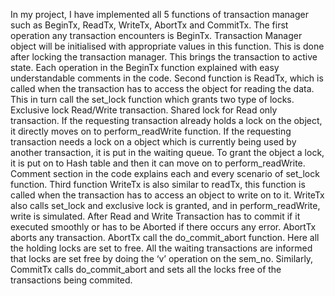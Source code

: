 In my project, I have implemented all 5 functions of transaction manager such as BeginTx, ReadTx, WriteTx, AbortTx and CommitTx.
The first operation any transaction encounters is BeginTx. Transaction Manager object will be initialised with appropriate values in this function. This is done after locking the transaction manager. This brings the transaction to active state. Each operation in the BeginTx function explained with easy understandable comments in the code.
Second function is ReadTx, which is called when the transaction has to access the object for reading the data. This in turn call the set_lock function which grants two type of locks. Exclusive lock Read/Write transaction. Shared lock for Read only transaction. If the requesting transaction already holds a lock on the object, it directly moves on to perform_readWrite function. If the requesting transaction needs a lock on a object which is currently being used by another transaction, it is put in the waiting queue. To grant the object a lock, it is put on to Hash table and then it can move on to perform_readWrite. Comment section in the code explains each and every scenario of set_lock function.
Third function WriteTx is also similar to readTx, this function is called when the transaction has to access an object to write on to it. WriteTx also calls set_lock and exclusive lock is granted, and in perform_readWrite,  write is simulated.
After Read and Write Transaction has to commit if it executed smoothly or has to be Aborted if there occurs any error. AbortTx aborts any transaction. AbortTx call the do_commit_abort function. Here all the holding locks are set to free. All the waiting transactions are informed that locks are set free by doing the ‘v’ operation on the sem_no. Similarly, CommitTx calls do_commit_abort and sets all the locks free of the transactions being commited.
